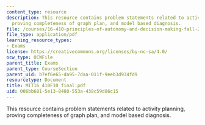 ```yaml
---
content_type: resource
description: This resource contains problem statements related to activity planning,
  proving completeness of graph plan, and model based diagnosis.
file: /courses/16-410-principles-of-autonomy-and-decision-making-fall-2010/006bb6815e138480553a438c59d86c15_MIT16_410F10_final.pdf
file_type: application/pdf
learning_resource_types:
- Exams
license: https://creativecommons.org/licenses/by-nc-sa/4.0/
ocw_type: OCWFile
parent_title: Exams
parent_type: CourseSection
parent_uid: b7ef6e65-da95-7daa-011f-9eeb3d934fd9
resourcetype: Document
title: MIT16_410F10_final.pdf
uid: 006bb681-5e13-8480-553a-438c59d86c15
---
```

This resource contains problem statements related to activity planning, proving completeness of graph plan, and model based diagnosis.